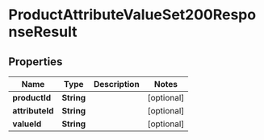 

# ProductAttributeValueSet200ResponseResult


## Properties

Name | Type | Description | Notes
------------ | ------------- | ------------- | -------------
**productId** | **String** |  |  [optional]
**attributeId** | **String** |  |  [optional]
**valueId** | **String** |  |  [optional]



